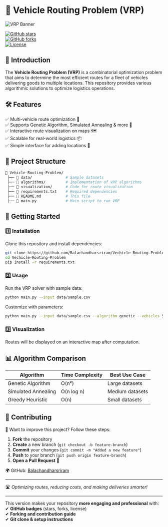 # 🚗 Vehicle Routing Problem (VRP)  
![VRP Banner](https://via.placeholder.com/1000x300?text=Vehicle+Routing+Problem)  

[![GitHub stars](https://img.shields.io/github/stars/Balachandharsriram/Vechicle-Routing-Problem?style=social)](https://github.com/Balachandharsriram/Vechicle-Routing-Problem/stargazers)  
[![GitHub forks](https://img.shields.io/github/forks/Balachandharsriram/Vechicle-Routing-Problem?style=social)](https://github.com/Balachandharsriram/Vechicle-Routing-Problem/network/members)  
[![License](https://img.shields.io/github/license/Balachandharsriram/Vechicle-Routing-Problem)](./LICENSE)  

## 📌 Introduction  
The **Vehicle Routing Problem (VRP)** is a combinatorial optimization problem that aims to determine the most efficient routes for a fleet of vehicles delivering goods to multiple locations. This repository provides various algorithmic solutions to optimize logistics operations.  

## 🛠️ Features  
✅ Multi-vehicle route optimization 🚛  
✅ Supports Genetic Algorithm, Simulated Annealing & more 🧠  
✅ Interactive route visualization on maps 🗺️  
✅ Scalable for real-world logistics 📦  
✅ Simple interface for adding locations 📍  

## 📂 Project Structure  
```bash
📁 Vehicle-Routing-Problem/
 ├── 📂 data/               # Sample datasets
 ├── 📂 algorithms/         # Implementation of VRP algorithms
 ├── 📂 visualization/      # Code for route visualization
 ├── 📜 requirements.txt    # Required dependencies
 ├── 📜 README.md           # This file
 ├── 📜 main.py             # Main script to run VRP
```

## 🚀 Getting Started  
### 1️⃣ Installation  
Clone this repository and install dependencies:  
```sh
git clone https://github.com/Balachandharsriram/Vechicle-Routing-Problem.git  
cd Vechicle-Routing-Problem  
pip install -r requirements.txt  
```

### 2️⃣ Usage  
Run the VRP solver with sample data:  
```sh
python main.py --input data/sample.csv  
```
Customize with parameters:  
```sh
python main.py --input data/sample.csv --algorithm genetic --vehicles 5  
```

### 3️⃣ Visualization  
Routes will be displayed on an interactive map after computation.

## 📊 Algorithm Comparison  
| Algorithm           | Time Complexity | Best Use Case     |  
|--------------------|---------------|-----------------|  
| Genetic Algorithm  | O(n²)         | Large datasets  |  
| Simulated Annealing | O(n log n)   | Medium datasets |  
| Greedy Heuristic  | O(n)          | Small datasets  |  

## 🤝 Contributing  
🚀 Want to improve this project? Follow these steps:  
1. **Fork** the repository  
2. **Create** a new branch (`git checkout -b feature-branch`)  
3. **Commit** your changes (`git commit -m "Added a new feature"`)  
4. **Push** to your branch (`git push origin feature-branch`)  
5. **Open a Pull Request** 🚀  
 
🌍 GitHub: [Balachandharsriram](https://github.com/Balachandharsriram)  

---  
🛣️ *Optimizing routes, reducing costs, and making deliveries smarter!*  

---

This version makes your repository **more engaging and professional** with:  
✔ **GitHub badges** (stars, forks, license)  
✔ **Forking and contribution guide**  
✔ **Git clone & setup instructions**  


